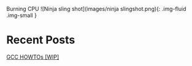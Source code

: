 Burning CPU
![Ninja sling shot](images/ninja slingshot.png){: .img-fluid .img-small }

# Recent Posts
[GCC HOWTOs \[WIP\]](posts/gcc_howto.html)
